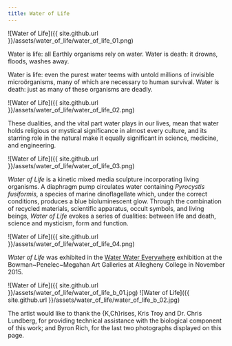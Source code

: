 ```yaml
---
title: Water of Life
---
```


![Water of Life]({{ site.github.url }}/assets/water_of_life/water_of_life_01.png)

<!--excerpt-->

<p class="lead">Water is life: all Earthly organisms rely on water. Water is death: it drowns, floods, washes away.</p>

Water is life: even the purest water teems with untold millions of invisible microörganisms, many of which are necessary to human survival. Water is death: just as many of these organisms are deadly.</p>

![Water of Life]({{ site.github.url }}/assets/water_of_life/water_of_life_02.png)

These dualities, and the vital part water plays in our lives, mean that water holds religious or mystical significance in almost every culture, and its starring role in the natural make it equally significant in science, medicine, and engineering.

![Water of Life]({{ site.github.url }}/assets/water_of_life/water_of_life_03.png)

<em>Water of Life</em> is a kinetic mixed media sculpture incorporating living organisms. A diaphragm pump circulates water containing <em>Pyrocystis fusiformis</em>, a species of marine dinoflagellate which, under the correct conditions, produces a blue bioluminescent glow. Through the combination of recycled materials, scientific apparatus, occult symbols, and living beings, <em>Water of Life</em> evokes a series of dualities: between life and death, science and mysticism, form and function.

![Water of Life]({{ site.github.url }}/assets/water_of_life/water_of_life_04.png)

<em>Water of Life</em> was exhibited in the [Water Water Everywhere](http://sites.allegheny.edu/art/the-art-department/art-gallery-hours/art-galleries-fall-2015-spring-2016/) exhibition at the Bowman~Penelec~Megahan Art Galleries at Allegheny College in November 2015.

![Water of Life]({{ site.github.url }}/assets/water_of_life/water_of_life_b_01.jpg)
![Water of Life]({{ site.github.url }}/assets/water_of_life/water_of_life_b_02.jpg)

The artist would like to thank the {K,Ch}rises, Kris Troy and Dr. Chris Lundberg, for providing technical assistance with the biological component of this work; and Byron Rich, for the last two photographs displayed on this page.
